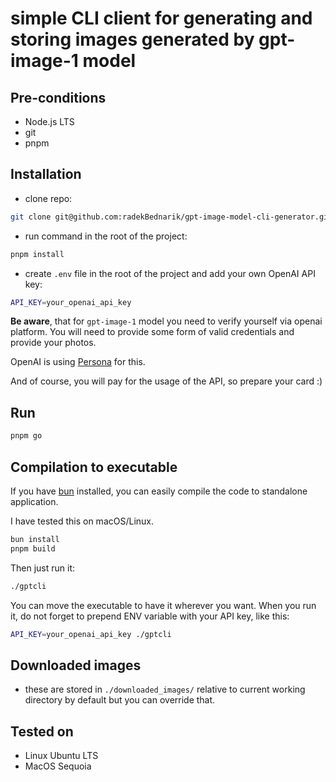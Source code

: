 # simple CLI client for generating and storing images generated by gpt-image-1 model

## Pre-conditions

- Node.js LTS
- git
- pnpm

## Installation

- clone repo:

```bash
git clone git@github.com:radekBednarik/gpt-image-model-cli-generator.git
```

- run command in the root of the project:

```bash
pnpm install
```

- create `.env` file in the root of the project and add your own
  OpenAI API key:

```bash
API_KEY=your_openai_api_key
```

**Be aware**, that for `gpt-image-1` model you need to verify yourself via openai platform.
You will need to provide some form of valid credentials and provide your photos.

OpenAI is using [Persona](https://withpersona.com/) for this.

And of course, you will pay for the usage of the API, so prepare your card :)

## Run

```bash
pnpm go
```

## Compilation to executable

If you have [bun](https://bun.sh) installed, you can easily compile the code
to standalone application.

I have tested this on macOS/Linux.

```bash
bun install
pnpm build
```

Then just run it:

```bash
./gptcli
```

You can move the executable to have it wherever you want. When you run it, do
not forget to prepend ENV variable with your API key, like this:

```bash
API_KEY=your_openai_api_key ./gptcli
```

## Downloaded images

- these are stored in `./downloaded_images/` relative to current working
  directory by default but you can override that.

## Tested on

- Linux Ubuntu LTS
- MacOS Sequoia

```

```

